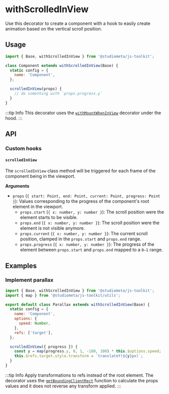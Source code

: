 # withScrolledInView

Use this decorator to create a component with a hook to easily create animation based on the vertical scroll position.

## Usage

```js {1,3,8-10}
import { Base, withScrolledInView } from '@studiometa/js-toolkit';

class Component extends withScrolledInView(Base) {
  static config = {
    name: 'Component',
  };

  scrolledInView(props) {
    // do something with `props.progress.y`
  }
}
```

:::tip Info
This decorator uses the [`withMountWhenInView`](./withMountWhenInView.html) decorator under the hood.
:::

## API

### Custom hooks

#### `scrolledInView`

The `scrolledInView` class method will be triggered for each frame of the component being in the viewport.

**Arguments**

- `props` (`{ start: Point, end: Point, current: Point, progress: Point }`): Values corresponding to the progress of the component's root element in the viewport.
  - `props.start` (`{ x: number, y: number }`): The scroll position were the element starts to be visible.
  - `props.end` (`{ x: number, y: number }`): The scroll position were the element is not visible anymore.
  - `props.current` (`{ x: number, y: number }`): The current scroll position, clamped in the `props.start` and `props.end` range.
  - `props.progress` (`{ x: number, y: number }`): The progress of the element between `props.start` and `props.end` mapped to a `0–1` range.

## Examples

### Implement parallax

```js {13-16}
import { Base, withScrolledInView } from '@studiometa/js-toolkit';
import { map } from '@studiometa/js-toolkit/utils';

export default class Parallax extends withScrolledInView(Base) {
  static config = {
    name: 'Component',
    options: {
      speed: Number,
    },
    refs: ['target'],
  };

  scrolledInView({ progress }) {
    const y = map(progress.y, 0, 1, -100, 100) * this.$options.speed;
    this.$refs.target.style.transform = `translateY(${y}px)`;
  }
}
```

:::tip Info
Apply transformations to refs instead of the root element. The decorator uses the [`getBoundingClientRect`](https://developer.mozilla.org/en-US/docs/Web/API/Element/getBoundingClientRect) function to calculate the props values and it does not reverse any transform applied.
:::
